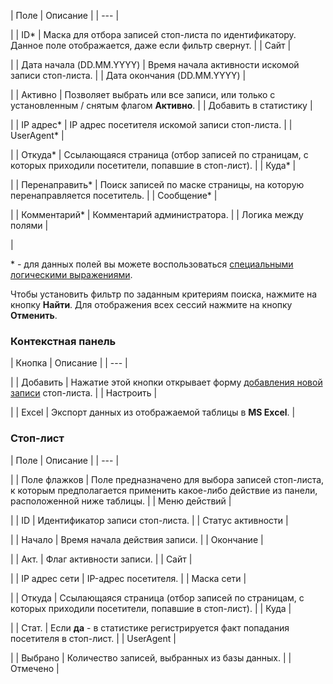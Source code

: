 | Поле | Описание |
| --- |

|
| ID\* | Маска для отбора записей стоп-листа по идентификатору.   Данное поле отображается, даже если фильтр свернут. |
| Сайт |

|
| Дата начала (DD.MM.YYYY) | Время начала активности искомой записи стоп-листа. |
| Дата окончания (DD.MM.YYYY) |

|
| Активно | Позволяет выбрать или все записи, или только с установленным / снятым флагом **Активно**. |
| Добавить в статистику |

|
| IP адрес\* | IP адрес посетителя искомой записи стоп-листа. |
| UserAgent\* |

|
| Откуда\* | Ссылающаяся страница (отбор записей по страницам, с которых приходили посетители, попавшие в стоп-лист). |
| Куда\* |

|
| Перенаправить\* | Поиск записей по маске страницы, на которую перенаправляется посетитель. |
| Сообщение\* |

|
| Комментарий\* | Комментарий администратора. |
| Логика между полями |

|

\* - для данных полей вы можете воспользоваться [специальными логическими выражениями](https://dev.1c-bitrix.ru/api_help/main/general/filter.php).

Чтобы установить фильтр по заданным критериям поиска, нажмите на кнопку **Найти**. Для отображения всех сессий нажмите на кнопку **Отменить**.

### Контекстная панель

| Кнопка | Описание |
| --- |

|
| Добавить | Нажатие этой кнопки открывает форму [добавления новой записи](/user_help/statistic/visitors/stoplist_edit.php) стоп-листа. |
| Настроить |

|
| Excel | Экспорт данных из отображаемой таблицы в **MS Excel**. |

### Стоп-лист

| Поле | Описание |
| --- |

|
| Поле флажков | Поле предназначено для выбора записей стоп-листа, к которым предполагается применить какое-либо действие из панели, расположенной ниже таблицы. |
| Меню действий |

|
| ID | Идентификатор записи стоп-листа. |
| Статус активности |

|
| Начало | Время начала действия записи. |
| Окончание |

|
| Акт. | Флаг активности записи. |
| Сайт |

|
| IP адрес сети | IP-адрес посетителя. |
| Маска сети |

|
| Откуда | Ссылающаяся страница (отбор записей по страницам, с которых приходили посетители, попавшие в стоп-лист). |
| Куда |

|
| Стат. | Если **да** - в статистике регистрируется факт попадания посетителя в стоп-лист. |
| UserAgent |

|
| Выбрано | Количество записей, выбранных из базы данных. |
| Отмечено |